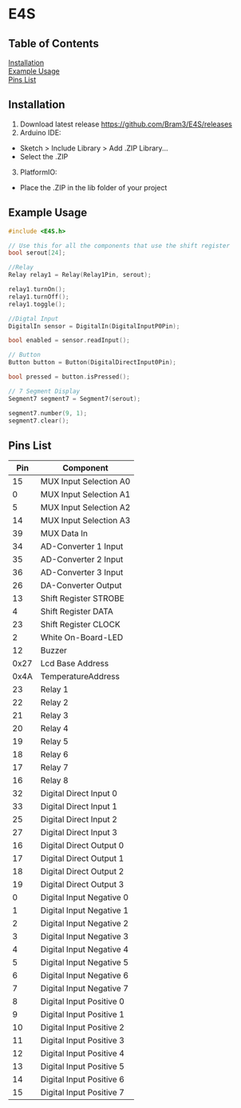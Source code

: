 # E4S

## Table of Contents

[Installation](#installation)  
[Example Usage](#example-usage)  
[Pins List](#pins-list)

## Installation

1. Download latest release https://github.com/Bram3/E4S/releases
2. Arduino IDE:

- Sketch > Include Library > Add .ZIP Library...
- Select the .ZIP

3. PlatformIO:

- Place the .ZIP in the lib folder of your project

## Example Usage

```cpp
#include <E4S.h>

// Use this for all the components that use the shift register
bool serout[24];

//Relay
Relay relay1 = Relay(Relay1Pin, serout);

relay1.turnOn();
relay1.turnOff();
relay1.toggle();

//Digtal Input
DigitalIn sensor = DigitalIn(DigitalInputP0Pin);

bool enabled = sensor.readInput();

// Button
Button button = Button(DigitalDirectInput0Pin);

bool pressed = button.isPressed();

// 7 Segment Display
Segment7 segment7 = Segment7(serout);

segment7.number(9, 1);
segment7.clear();


```

## Pins List

| Pin  | Component                |
| ---- | ------------------------ |
| 15   | MUX Input Selection A0   |
| 0    | MUX Input Selection A1   |
| 5    | MUX Input Selection A2   |
| 14   | MUX Input Selection A3   |
| 39   | MUX Data In              |
| 34   | AD-Converter 1 Input     |
| 35   | AD-Converter 2 Input     |
| 36   | AD-Converter 3 Input     |
| 26   | DA-Converter Output      |
| 13   | Shift Register STROBE    |
| 4    | Shift Register DATA      |
| 23   | Shift Register CLOCK     |
| 2    | White On-Board-LED       |
| 12   | Buzzer                   |
| 0x27 | Lcd Base Address         |
| 0x4A | TemperatureAddress       |
| 23   | Relay 1                  |
| 22   | Relay 2                  |
| 21   | Relay 3                  |
| 20   | Relay 4                  |
| 19   | Relay 5                  |
| 18   | Relay 6                  |
| 17   | Relay 7                  |
| 16   | Relay 8                  |
| 32   | Digital Direct Input 0   |
| 33   | Digital Direct Input 1   |
| 25   | Digital Direct Input 2   |
| 27   | Digital Direct Input 3   |
| 16   | Digital Direct Output 0  |
| 17   | Digital Direct Output 1  |
| 18   | Digital Direct Output 2  |
| 19   | Digital Direct Output 3  |
| 0    | Digital Input Negative 0 |
| 1    | Digital Input Negative 1 |
| 2    | Digital Input Negative 2 |
| 3    | Digital Input Negative 3 |
| 4    | Digital Input Negative 4 |
| 5    | Digital Input Negative 5 |
| 6    | Digital Input Negative 6 |
| 7    | Digital Input Negative 7 |
| 8    | Digital Input Positive 0 |
| 9    | Digital Input Positive 1 |
| 10   | Digital Input Positive 2 |
| 11   | Digital Input Positive 3 |
| 12   | Digital Input Positive 4 |
| 13   | Digital Input Positive 5 |
| 14   | Digital Input Positive 6 |
| 15   | Digital Input Positive 7 |
